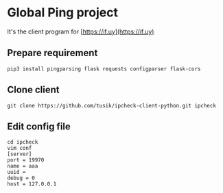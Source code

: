 # Global Ping project
It's the client program for [https://if.uy](https://if.uy)

## Prepare requirement
```
pip3 install pingparsing flask requests configparser flask-cors
```
## Clone client
```
git clone https://github.com/tusik/ipcheck-client-python.git ipcheck
```

## Edit config file
```
cd ipcheck
vim conf
[server]
port = 19970
name = aaa
uuid =  
debug = 0
host = 127.0.0.1
```